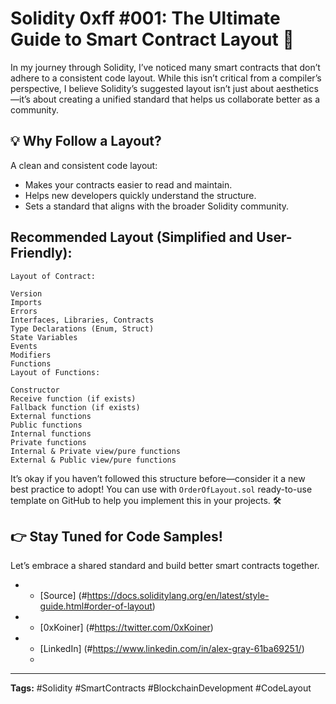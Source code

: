 # Solidity 0xff #001: The Ultimate Guide to Smart Contract Layout 🚀

In my journey through Solidity, I’ve noticed many smart contracts that don’t adhere to a consistent code layout. While this isn’t critical from a compiler’s perspective, I believe Solidity’s suggested layout isn’t just about aesthetics—it’s about creating a unified standard that helps us collaborate better as a community.

## 💡 Why Follow a Layout?

A clean and consistent code layout:

- Makes your contracts easier to read and maintain.
- Helps new developers quickly understand the structure.
- Sets a standard that aligns with the broader Solidity community.

## Recommended Layout (Simplified and User-Friendly):

```
Layout of Contract:

Version
Imports
Errors
Interfaces, Libraries, Contracts
Type Declarations (Enum, Struct)
State Variables
Events
Modifiers
Functions
Layout of Functions:

Constructor
Receive function (if exists)
Fallback function (if exists)
External functions
Public functions
Internal functions
Private functions
Internal & Private view/pure functions
External & Public view/pure functions
```
It’s okay if you haven’t followed this structure before—consider it a new best practice to adopt! You can use with `OrderOfLayout.sol` ready-to-use template on GitHub to help you implement this in your projects. 🛠️

## 👉 Stay Tuned for Code Samples!

Let’s embrace a shared standard and build better smart contracts together.
- - [Source] (#https://docs.soliditylang.org/en/latest/style-guide.html#order-of-layout)
- - [0xKoiner] (#https://twitter.com/0xKoiner)
- - [LinkedIn] (#https://www.linkedin.com/in/alex-gray-61ba69251/)
  - 
---

**Tags:** #Solidity #SmartContracts #BlockchainDevelopment #CodeLayout
